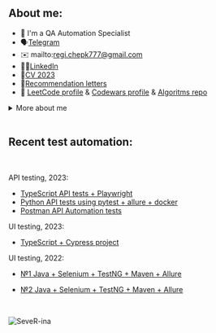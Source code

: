## About me:

- 👋 I'm a QA Automation Specialist
- 🗣️[Telegram](https://t.me/reg7na)
- ✉️ mailto:regi.chepk777@gmail.com
- 👩‍💻[LinkedIn](https://www.linkedin.com/in/reg7na/)
- 📜[CV 2023](https://drive.google.com/file/d/1I7e350FpKvVUdf2BR2Pot1K4EFsUvKKX/view?usp=sharing)
- 📄[Recommendation letters](https://drive.google.com/file/d/17keY2AQ-B4bGNjW-IFbrofdL77HV_5ge/view?usp=sharing)
- 🔣 [LeetCode profile](https://leetcode.com/SeveR-ina/) & [Codewars profile](https://www.codewars.com/users/SeveR-ina) & [Algoritms repo](https://github.com/SeveR-ina/algorithms)
<details>
<summary> More about me </summary>
  
<br>
Technical Skills:

- Top used programming language is Java and learning: TypeScript, Python, JavaScript;
- Automation testing: Selenium, Appium, jUnit, TestNG, Cucumber, Postman and learning: Cypress.io, pytest, Playwright;
- Version control: Git, GitHub, GitLab;
- Build tools: Maven, Gradle;
- Databases: SQL, NoSQL;
- CI/CD: Jenkins, TeamCity, GitHub Actions;
- Other: Swagger, Docker;

<br>
Leetcode and Codewars stats:<br />
<br />

 ![image](https://img.shields.io/badge/dynamic/json?style=plastic&labelColor=black&color=%23ffa116&label=Solved&query=solvedOverTotal&url=https%3A%2F%2Fbadge.xyli.tech/%2Fapi%2Fusers%2FSeveR-ina&logo=leetcode&logoColor=yellow) 
 
 ![image](https://www.codewars.com/users/SeveR-ina/badges/small) 

<br>
Main achievements:

- creating test automation frameworks and test documentation from scratch;
- working with worldwide teams in English;
- participating in big and small IT companies for 9 years.

<br>
Languages:

- English (Fluent, B2->C1)
- German (Proficient - A2)
</details>
  
<br>
  
## Recent test automation:
  <br>
  
API testing, 2023: 
- [TypeScript API tests + Playwright](https://github.com/SeveR-ina/playwright_example_api_tests)
- [Python API tests using pytest + allure + docker](https://github.com/SeveR-ina/restful_booker_python_api_tests)
- [Postman API Automation tests](https://github.com/SeveR-ina/api_postman_restful_booker/tree/main)

UI testing, 2023:
- [TypeScript + Cypress project](https://github.com/SeveR-ina/ts_luma_store)

UI testing, 2022:
- [№1 Java + Selenium + TestNG + Maven + Allure](https://github.com/SeveR-ina/rakuten-test-task)
- [№2 Java + Selenium + TestNG + Maven + Allure](https://github.com/SeveR-ina/friday-test-task)

  <br>

 <p align="left"> <img src="https://komarev.com/ghpvc/?username=SeveR-ina" alt="SeveR-ina" /> </p>
  


